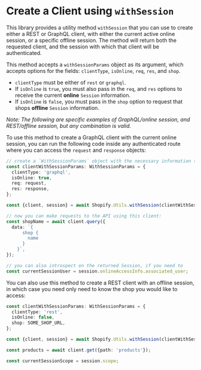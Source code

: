 # Create a Client using `withSession`

This library provides a utility method `withSession` that you can use to create either a REST or GraphQL client, with
either the current active online session, or a specific offline session. The method will return both the requested
client, and the session with which that client will be authenticated.

This method accepts a `withSessionParams` object as its argument, which accepts options for the fields: `clientType`,
`isOnline`, `req`, `res`, and `shop`.

- `clientType` must be either of `rest` or `graphql`.
- If `isOnline` is `true`,
  you must also pass in the `req`, and `res` options to receive the current **online** `Session` information.
- If `isOnline` is
  `false`, you must pass in the `shop` option to request that shops **offline** `Session` information.

_Note: The following are specific examples of GraphQL/online session, and REST/offline session, but any combination is valid._

To use this method to create a GraphQL client with the current online session, you can run the following code inside any
authenticated route where you can access the `request` and `response` objects:

```ts
// create a `WithSessionParams` object with the necessary information to pass to `withSession`
const clientWithSessionParams: WithSessionParams = {
  clientType: 'graphql',
  isOnline: true,
  req: request,
  res: response,
};

const {client, session} = await Shopify.Utils.withSession(clientWithSessionParams);

// now you can make requests to the API using this client:
const shopName = await client.query({
  data: `{
      shop {
        name
      }
    }`,
});

// you can also introspect on the returned Session, if you need to
const currentSessionUser = session.onlineAccessInfo.associated_user;
```

You can also use this method to create a REST client with an offline session, in which case you need only need to know
the shop you would like to access:

```ts
const clientWithSessionParams: WithSessionParams = {
  clientType: 'rest',
  isOnline: false,
  shop: SOME_SHOP_URL,
};

const {client, session} = await Shopify.Utils.withSession(clientWithSessionParams);

const products = await client.get({path: 'products'});

const currentSessionScope = session.scope;
```
